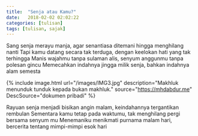 ```yaml
---
title:  "Senja atau Kamu?"
date:   2018-02-02 02:02:22
categories: [tulisan]
tags: [tulisan, sajak]
---
```


Sang senja merayu manja, agar senantiasa ditemani hingga menghilang nanti
Tapi kamu datang secara tak terduga, dengan keelokan hati yang tak terhingga
Manis wajahmu tanpa sulaman alis, senyum anggunmu tanpa polesan gincu
Memecahkan indahnya jingga milik senja, bahkan indahnya alam semesta

{% include image.html url="/images/IMG3.jpg" description="Makhluk menunduk tunduk kepada bukan makhluk." source="https://mhdabdur.me" DescSource="dokumen pribadi" %}

Rayuan senja menjadi bisikan angin malam, keindahannya tergantikan rembulan
Sementara kamu tetap pada waktumu, tak menghilang pergi bersama senyum mu
Menemaniku menikmati purnama malam hari, bercerita tentang mimpi-mimpi esok hari
